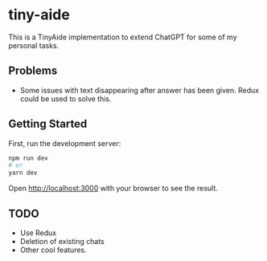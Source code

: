# tiny-aide

This is a TinyAide implementation to extend ChatGPT for some of my personal tasks.

## Problems

- Some issues with text disappearing after answer has been given. Redux could be used to solve this.

## Getting Started

First, run the development server:

```bash
npm run dev
# or
yarn dev
```

Open [http://localhost:3000](http://localhost:3000) with your browser to see the result.

## TODO

- Use Redux
- Deletion of existing chats
- Other cool features.
